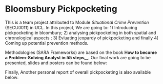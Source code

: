 # Bloomsbury Pickpocketing
This is a team project attributed to Module _Situational Crime Prevention_ (SECU0011) in UCL.  In this project, We are going to: 1) Introducing pickpocketing in bloombury; 2) analysing pickpocketing in both spatial and chronological aspects ; 3) Evluating jeopardy of pickpocketing and finally 4) Coming up potential prevention methods. 

Methodologies (SARA Frameworks) are based on the book **How to become a Problem-Solving Analyst in 55 steps**__. Our final work are going to be presented, slides and posters can be found below:

Finally, Another personal report of overall pickpocketing is also available below:


